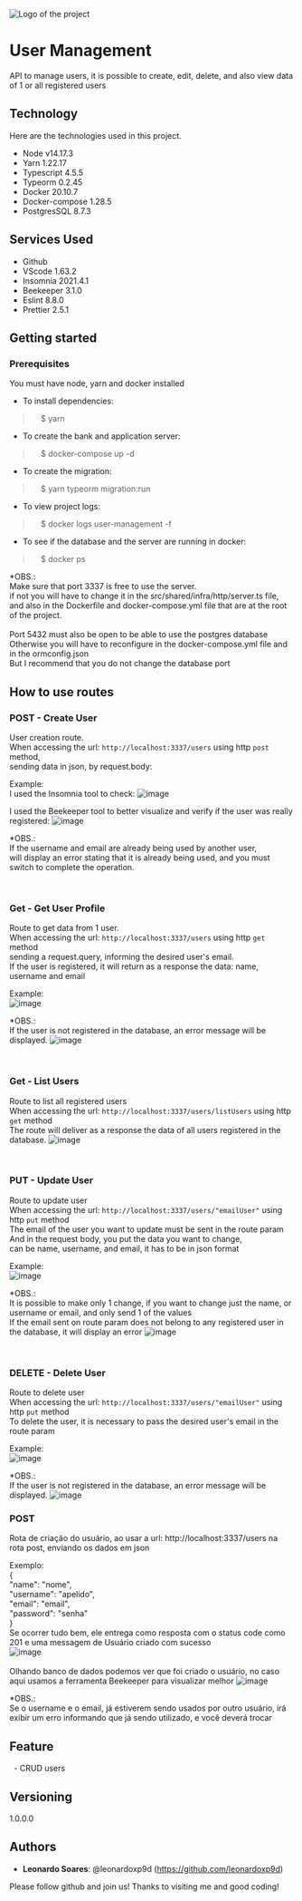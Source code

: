 ![Logo of the project](https://user-images.githubusercontent.com/54649877/159068073-38d48e5d-eed4-4c56-90e6-dcaef65c4348.png)

# User Management

API to manage users, it is possible to create, edit, delete, and also view data of 1 or all registered users


## Technology 

Here are the technologies used in this project.

* Node v14.17.3
* Yarn 1.22.17
* Typescript 4.5.5
* Typeorm 0.2.45
* Docker 20.10.7 
* Docker-compose 1.28.5 
* PostgresSQL 8.7.3


## Services Used

* Github
* VScode 1.63.2
* Insomnia 2021.4.1
* Beekeeper 3.1.0
* Eslint 8.8.0
* Prettier 2.5.1

## Getting started
### Prerequisites
You must have node, yarn and docker installed 

* To install dependencies:
>    $ yarn
* To create the bank and application server:
>    $ docker-compose up -d
* To create the migration:
>    $ yarn typeorm migration:run
* To view project logs:
>    $ docker logs user-management -f
* To see if the database and the server are running in docker:
>    $ docker ps

*OBS.: <br>
Make sure that port 3337 is free to use the server. 
<br>
if not you will have to change it in the src/shared/infra/http/server.ts file, and also in the Dockerfile and docker-compose.yml file that are at the root of the project. 
<br><br>
Port 5432 must also be open to be able to use the postgres database <br>
Otherwise you will have to reconfigure in the docker-compose.yml file and in the ormconfig.json <br>
But I recommend that you do not change the database port 

## How to use routes

### POST - Create User
User creation route. <br> 
When accessing the url: `http://localhost:3337/users` using http `post` method, <br>
sending data in json, by request.body: 

Example: <br>
I used the Insomnia tool to check:
![image](https://user-images.githubusercontent.com/54649877/158878290-809a65dd-6c32-4b77-b17c-8f601df04366.png)

I used the Beekeeper tool to better visualize and verify if the user was really registered: 
![image](https://user-images.githubusercontent.com/54649877/158878644-6a16ffa4-34bd-46b4-8c31-83db6f450d74.png)

*OBS.:<br>
If the username and email are already being used by another user, <br>
will display an error stating that it is already being used, and you must switch to complete the operation. 

&nbsp;
&nbsp;
### Get - Get User Profile
Route to get data from 1 user. <br>
When accessing the url: `http://localhost:3337/users` using http `get` method  <br>
sending a request.query, informing the desired user's email. <br> 
If the user is registered, it will return as a response the data: name, username and email 

Example: <br>
![image](https://user-images.githubusercontent.com/54649877/159034372-8a50cd1f-3fda-4109-b557-e0f5576151d9.png)

*OBS.:<br>
If the user is not registered in the database, an error message will be displayed.
![image](https://user-images.githubusercontent.com/54649877/159051283-39c89cb9-1b6e-42e4-8c6f-be891888deb3.png)

&nbsp;
&nbsp;
### Get - List Users
Route to list all registered users <br>
When accessing the url: `http://localhost:3337/users/listUsers` using http `get` method <br>
The route will deliver as a response the data of all users registered in the database.
![image](https://user-images.githubusercontent.com/54649877/159051963-af67655b-c0d8-4409-877a-ea93db7b71b9.png)

&nbsp;
&nbsp;
### PUT - Update User
Route to update user <br>
When accessing the url: `http://localhost:3337/users/"emailUser"` using http `put` method <br>
The email of the user you want to update must be sent in the route param <br>
And in the request body, you put the data you want to change, <br>
can be name, username, and email, it has to be in json format 

Example: <br>
![image](https://user-images.githubusercontent.com/54649877/159056644-fbbe1e12-dacd-49f8-90c1-ac35f32ed9ad.png)

*OBS.: <br>
It is possible to make only 1 change, if you want to change just the name, or username or email, and only send 1 of the values <br>
If the email sent on route param does not belong to any registered user in the database, it will display an error 
![image](https://user-images.githubusercontent.com/54649877/159059009-e40299e6-0457-4169-932c-ae4a7712901f.png)

&nbsp;
&nbsp;
### DELETE - Delete User
Route to delete user <br>
When accessing the url: `http://localhost:3337/users/"emailUser"` using http `put` method <br>
To delete the user, it is necessary to pass the desired user's email in the route param 

Example: <br>
![image](https://user-images.githubusercontent.com/54649877/159059744-6103301c-d8a0-4f20-97b6-4a3bd5055ad6.png)

*OBS.: <br>
If the user is not registered in the database, an error message will be displayed. 
![image](https://user-images.githubusercontent.com/54649877/159059911-06c46e3a-1d5f-49ef-a6c3-2da3fd3b94a3.png)


### POST
Rota de criação do usuário, ao usar a url: http://localhost:3337/users na rota post,
enviando os dados em json

Exemplo: <br>
{ <br>
	"name": "nome", <br>
	"username": "apelido", <br>
	"email": "email", <br>
	"password": "senha"	<br>
}<br>
Se ocorrer tudo bem, ele entrega como resposta com o status code como 201
e uma messagem de Usuário criado com sucesso
<br>
![image](https://user-images.githubusercontent.com/54649877/158878290-809a65dd-6c32-4b77-b17c-8f601df04366.png)
<br><br>
Olhando banco de dados podemos ver que foi criado o usuário, no caso aqui usamos a ferramenta Beekeeper para visualizar melhor
![image](https://user-images.githubusercontent.com/54649877/158878644-6a16ffa4-34bd-46b4-8c31-83db6f450d74.png)

*OBS.:<br>
Se o username e o email, já estiverem sendo usados por outro usuário,
irá exibir um erro informando que já sendo utilizado, e você deverá trocar


## Feature

  - CRUD users


## Versioning

1.0.0.0


## Authors

* **Leonardo Soares**: @leonardoxp9d (https://github.com/leonardoxp9d)


Please follow github and join us!
Thanks to visiting me and good coding!
